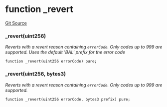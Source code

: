# function _revert
[Git Source](https://github.com/alchemix-finance/alchemix-v2-dao/blob/ede6fa522daa0fff2c20e5420d5e76d74abb70c3/src/interfaces/balancer/BalancerErrors.sol)

### _revert(uint256)
*Reverts with a revert reason containing `errorCode`. Only codes up to 999 are supported.
Uses the default 'BAL' prefix for the error code*


```solidity
function _revert(uint256 errorCode) pure;
```

### _revert(uint256, bytes3)
*Reverts with a revert reason containing `errorCode`. Only codes up to 999 are supported.*


```solidity
function _revert(uint256 errorCode, bytes3 prefix) pure;
```

